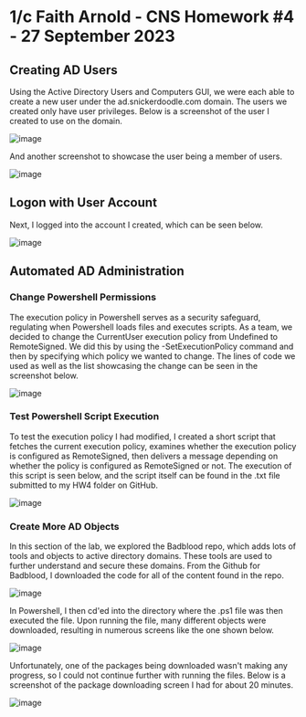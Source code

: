# 1/c Faith Arnold - CNS Homework #4 - 27 September 2023 
## Creating AD Users
Using the Active Directory Users and Computers GUI, we were each able to create a new user under the ad.snickerdoodle.com domain. The users we created only have user privileges. Below is a screenshot of the user I created to use on the domain.

![image](https://github.com/faithaarnold/arnold-cns-fall23/assets/90394310/7cb8a98e-ea41-4437-b9c0-50b75a47b8d7)

And another screenshot to showcase the user being a member of users.

![image](https://github.com/faithaarnold/arnold-cns-fall23/assets/90394310/ac4a4e81-243d-491c-802f-b2b13133f680)

## Logon with User Account
Next, I logged into the account I created, which can be seen below.

![image](https://github.com/faithaarnold/arnold-cns-fall23/assets/90394310/5627518f-1a61-4421-a3cd-cecb46068ba3)

## Automated AD Administration
### Change Powershell Permissions
The execution policy in Powershell serves as a security safeguard, regulating when Powershell loads files and executes scripts.
As a team, we decided to change the CurrentUser execution policy from Undefined to RemoteSigned. 
We did this by using the -SetExecutionPolicy command and then by specifying which policy we wanted to change.
The lines of code we used as well as the list showcasing the change can be seen in the screenshot below.

![image](https://github.com/faithaarnold/arnold-cns-fall23/assets/90394310/b8cbcf68-d35c-4040-9d1d-d59b5d28b1ea)

### Test Powershell Script Execution
To test the execution policy I had modified, I created a short script that fetches the current execution policy,
examines whether the execution policy is configured as RemoteSigned, then delivers a message depending on whether the policy is configured as RemoteSigned or not.
The execution of this script is seen below, and the script itself can be found in the .txt file submitted to my HW4 folder on GitHub.

![image](https://github.com/faithaarnold/arnold-cns-fall23/assets/90394310/2cb67664-80f6-4c06-8e09-233a89574268)

### Create More AD Objects

In this section of the lab, we explored the Badblood repo, which adds lots of tools and objects to active directory domains. These tools are used to further understand and secure these domains. 
From the Github for Badblood, I downloaded the code for all of the content found in the repo.

![image](https://github.com/faithaarnold/arnold-cns-fall23/assets/90394310/e3704e3c-61c6-4e50-a609-a3148e9abb01)

In Powershell, I then cd'ed into the directory where the .ps1 file was then executed the file. Upon running the file,  many different objects were downloaded, resulting in numerous screens like the one shown below.

![image](https://github.com/faithaarnold/arnold-cns-fall23/assets/90394310/23184671-da45-4dcb-96cf-d7702d4146c8)

Unfortunately, one of the packages being downloaded wasn't making any progress, so I could not continue further with running the files. Below is a screenshot of the package downloading screen I had for about 20 minutes.

![image](https://github.com/faithaarnold/arnold-cns-fall23/assets/90394310/ef237c64-dc26-4a72-8dad-adde8dade402)


